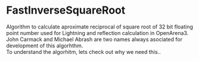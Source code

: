 # FastInverseSquareRoot
Algorithm to calculate aproximate reciprocal of square root of 32 bit floating point number used for Lightning and reflection calculation in OpenArena3. <br />
John Carmack and Michael Abrash are two names always asociated for development of this algorhthm.
<br />
To understand the algorhitm, lets check out why we need this.. <br />

